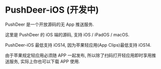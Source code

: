 # PushDeer-iOS (开发中)

PushDeer 是一个开放源码的无 App 推送服务.

这里是 PushDeer 的 iOS 端的源码, 支持 iOS / iPadOS / macOS.


PushDeer-iOS 最低支持 iOS14, 因为苹果轻应用(App Clips)最低支持 iOS14.

由于苹果规定轻应用必须随 APP 一起发布, 所以除了扫码打开轻应用即时享用推送服务, 实际上你也可以下载 APP 使用.